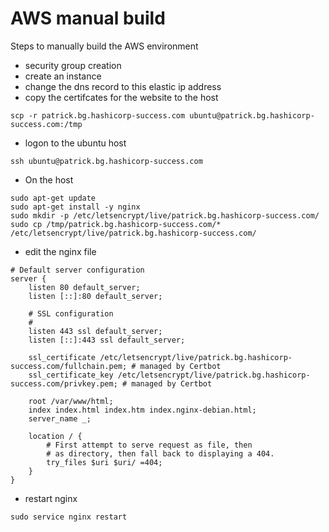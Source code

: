 # AWS manual build

Steps to manually build the AWS environment

- security group creation
- create an instance
- change the dns record to this elastic ip address
- copy the certifcates for the website to the host
```
scp -r patrick.bg.hashicorp-success.com ubuntu@patrick.bg.hashicorp-success.com:/tmp
```
- logon to the ubuntu host
```
ssh ubuntu@patrick.bg.hashicorp-success.com
```
- On the host
```
sudo apt-get update
sudo apt-get install -y nginx
sudo mkdir -p /etc/letsencrypt/live/patrick.bg.hashicorp-success.com/
sudo cp /tmp/patrick.bg.hashicorp-success.com/* /etc/letsencrypt/live/patrick.bg.hashicorp-success.com/
```
- edit the nginx file
```
# Default server configuration
server {
	listen 80 default_server;
	listen [::]:80 default_server;

	# SSL configuration
	#
	listen 443 ssl default_server;
	listen [::]:443 ssl default_server;

	ssl_certificate /etc/letsencrypt/live/patrick.bg.hashicorp-success.com/fullchain.pem; # managed by Certbot
	ssl_certificate_key /etc/letsencrypt/live/patrick.bg.hashicorp-success.com/privkey.pem; # managed by Certbot

	root /var/www/html;
	index index.html index.htm index.nginx-debian.html;
	server_name _;

	location / {
		# First attempt to serve request as file, then
		# as directory, then fall back to displaying a 404.
		try_files $uri $uri/ =404;
	}
}
```
- restart nginx
```
sudo service nginx restart
```